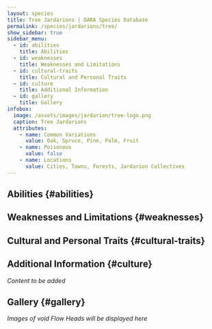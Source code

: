 ```yaml
---
layout: species
title: Tree Jardarions | DARA Species Database
permalink: /species/jardarions/tree/
show_sidebar: true
sidebar_menu:
  - id: abilities
    title: Abilities
  - id: weaknesses
    title: Weaknesses and Limitations
  - id: cultural-traits
    title: Cultural and Personal Traits
  - id: culture
    title: Additional Information
  - id: gallery
    title: Gallery
infobox:
  image: /assets/images/jardarion/tree-logo.png
  caption: Tree Jardarions
  attributes:
    - name: Common Variations
      value: Oak, Spruce, Pine, Palm, Fruit
    - name: Poisonous
      value: false
    - name: Locations
      value: Cities, Towns, Forests, Jardarion Collectives
---
```


## Abilities {#abilities}

## Weaknesses and Limitations {#weaknesses}

## Cultural and Personal Traits {#cultural-traits}

## Additional Information {#culture}

*Content to be added*

## Gallery {#gallery}

*Images of void Flow Heads will be displayed here*
